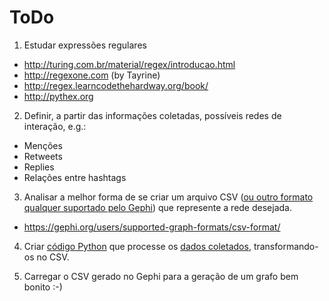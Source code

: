 # ToDo

1. Estudar expressões regulares

  * http://turing.com.br/material/regex/introducao.html
  * http://regexone.com (by Tayrine)
  * http://regex.learncodethehardway.org/book/
  * http://pythex.org

2. Definir, a partir das informações coletadas, possíveis redes de interação, e.g.:

  * Menções
  * Retweets
  * Replies
  * Relações entre hashtags

3. Analisar a melhor forma de se criar um arquivo CSV ([ou outro formato qualquer suportado pelo Gephi](https://gephi.org/users/supported-graph-formats/)) que represente a rede desejada.

  * https://gephi.org/users/supported-graph-formats/csv-format/

4. Criar [código Python](https://github.com/code4pol/lab-20160218/blob/master/processadordetweets.py) que processe os [dados coletados](https://github.com/code4pol/lab-20160204), transformando-os no CSV.

5. Carregar o CSV gerado no Gephi para a geração de um grafo bem bonito :-)